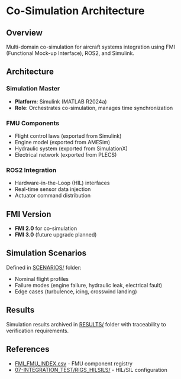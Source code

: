 # Co-Simulation Architecture

## Overview

Multi-domain co-simulation for aircraft systems integration using FMI (Functional Mock-up Interface), ROS2, and Simulink.

## Architecture

### Simulation Master
- **Platform**: Simulink (MATLAB R2024a)
- **Role**: Orchestrates co-simulation, manages time synchronization

### FMU Components
- Flight control laws (exported from Simulink)
- Engine model (exported from AMESim)
- Hydraulic system (exported from SimulationX)
- Electrical network (exported from PLECS)

### ROS2 Integration
- Hardware-in-the-Loop (HIL) interfaces
- Real-time sensor data injection
- Actuator command distribution

## FMI Version
- **FMI 2.0** for co-simulation
- **FMI 3.0** (future upgrade planned)

## Simulation Scenarios

Defined in [SCENARIOS/](./SCENARIOS/) folder:
- Nominal flight profiles
- Failure modes (engine failure, hydraulic leak, electrical fault)
- Edge cases (turbulence, icing, crosswind landing)

## Results

Simulation results archived in [RESULTS/](./RESULTS/) folder with traceability to verification requirements.

## References

- [FMI_FMU_INDEX.csv](./FMI_FMU_INDEX.csv) - FMU component registry
- [07-INTEGRATION_TEST/RIGS_HILSILS/](../../07-INTEGRATION_TEST/RIGS_HILSILS/) - HIL/SIL configuration
